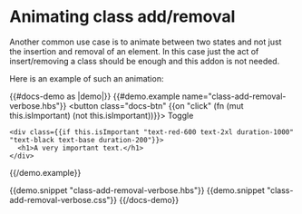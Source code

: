 # Animating class add/removal

Another common use case is to animate between two states and not just the insertion and removal of an element.
In this case just the act of insert/removing a class should be enough and this addon is not needed.

Here is an example of such an animation:

{{#docs-demo as |demo|}}
  {{#demo.example name="class-add-removal-verbose.hbs"}}
    <button class="docs-btn" {{on "click" (fn (mut this.isImportant) (not this.isImportant))}}>
      Toggle
    </button>

    <div class={{if this.isImportant "text-red-600 text-2xl duration-1000" "text-black text-base duration-200"}}>
      <h1>A very important text.</h1>
    </div>

  {{/demo.example}}

  {{demo.snippet "class-add-removal-verbose.hbs"}}
  {{demo.snippet "class-add-removal-verbose.css"}}
{{/docs-demo}}
